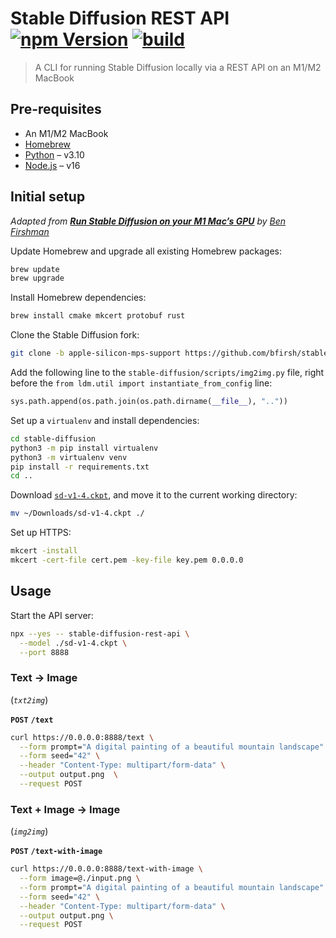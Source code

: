 # Stable Diffusion REST API [![npm Version](https://img.shields.io/npm/v/stable-diffusion-rest-api?cacheSeconds=1800)](https://npmjs.com/package/stable-diffusion-rest-api) [![build](https://img.shields.io/github/workflow/status/yuanqing/stable-diffusion-rest-api/build?cacheSeconds=1800)](https://github.com/yuanqing/stable-diffusion-rest-api/actions?query=workflow%3Abuild)

> A CLI for running Stable Diffusion locally via a REST API on an M1/M2 MacBook

## Pre-requisites

- An M1/M2 MacBook
- [Homebrew](https://brew.sh/)
- [Python](https://formulae.brew.sh/formula/python@3.10) – v3.10
- [Node.js](https://formulae.brew.sh/formula/node@16) – v16

## Initial setup

*Adapted from [**Run Stable Diffusion on your M1 Mac’s GPU**](https://replicate.com/blog/run-stable-diffusion-on-m1-mac) by [Ben Firshman](https://twitter.com/bfirsh)*

Update Homebrew and upgrade all existing Homebrew packages:

```sh
brew update
brew upgrade
```

Install Homebrew dependencies:

```sh
brew install cmake mkcert protobuf rust
```

Clone the Stable Diffusion fork:

```sh
git clone -b apple-silicon-mps-support https://github.com/bfirsh/stable-diffusion.git
```

Add the following line to the `stable-diffusion/scripts/img2img.py` file, right before the `from ldm.util import instantiate_from_config` line:

```py
sys.path.append(os.path.join(os.path.dirname(__file__), ".."))
```

Set up a `virtualenv` and install dependencies:

```sh
cd stable-diffusion
python3 -m pip install virtualenv
python3 -m virtualenv venv
pip install -r requirements.txt
cd ..
```

Download [`sd-v1-4.ckpt`](https://huggingface.co/CompVis/stable-diffusion-v-1-4-original), and move it to the current working directory:

```sh
mv ~/Downloads/sd-v1-4.ckpt ./
```

Set up HTTPS:

```sh
mkcert -install
mkcert -cert-file cert.pem -key-file key.pem 0.0.0.0
```

## Usage

Start the API server:

```sh
npx --yes -- stable-diffusion-rest-api \
  --model ./sd-v1-4.ckpt \
  --port 8888
```

### Text → Image

(*`txt2img`*)

**`POST`** **`/text`**

```sh
curl https://0.0.0.0:8888/text \
  --form prompt="A digital painting of a beautiful mountain landscape" \
  --form seed="42" \
  --header "Content-Type: multipart/form-data" \
  --output output.png  \
  --request POST
```

### Text + Image → Image

(*`img2img`*)

**`POST`** **`/text-with-image`**

```sh
curl https://0.0.0.0:8888/text-with-image \
  --form image=@./input.png \
  --form prompt="A digital painting of a beautiful mountain landscape" \
  --form seed="42" \
  --header "Content-Type: multipart/form-data" \
  --output output.png \
  --request POST
```
